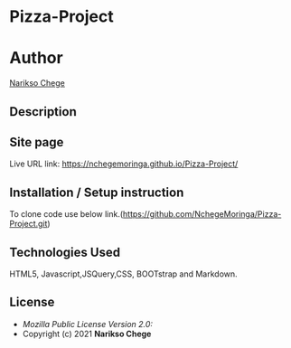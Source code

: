 # Pizza-Project


# Author

[Narikso Chege](https://github.com/NchegeMoringa)

## Description




## Site page
  Live URL link: https://nchegemoringa.github.io/Pizza-Project/


## Installation / Setup instruction
To clone code use below link.(https://github.com/NchegeMoringa/Pizza-Project.git)

## Technologies Used
HTML5, Javascript,JSQuery,CSS, BOOTstrap and Markdown.
## License
* *Mozilla Public License Version 2.0:*
* Copyright (c) 2021 **Narikso Chege**
